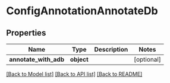 # ConfigAnnotationAnnotateDb

## Properties
Name | Type | Description | Notes
------------ | ------------- | ------------- | -------------
**annotate_with_adb** | **object** |  | [optional] 

[[Back to Model list]](../README.md#documentation-for-models) [[Back to API list]](../README.md#documentation-for-api-endpoints) [[Back to README]](../README.md)

